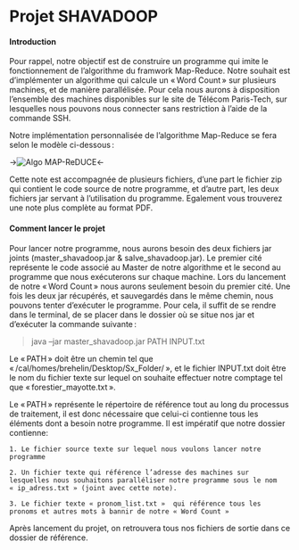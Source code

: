  # Projet SHAVADOOP  

 
#### Introduction 
Pour rappel, notre objectif est de construire un programme qui imite le fonctionnement de l’algorithme du framwork Map-Reduce. Notre souhait est d’implémenter un algorithme qui calcule un « Word Count » sur plusieurs machines, et de manière parallélisée.  Pour cela nous aurons à disposition l’ensemble des machines disponibles sur le site de Télécom Paris-Tech, sur lesquelles nous pouvons nous connecter sans restriction à l’aide de la commande SSH. 

Notre implémentation personnalisée de l’algorithme Map-Reduce se fera selon le modèle ci-dessous :  


->![Algo MAP-ReDUCE](https://s3.amazonaws.com/files.dezyre.com/images/Tutorials/MapReduce_Example.jpg)<-

Cette note est accompagnée de plusieurs fichiers, d’une part le fichier zip qui contient le code source de notre programme, et d’autre part, les deux fichiers jar servant à l’utilisation du programme. Egalement vous trouverez une note plus complète au format PDF.  


#### Comment lancer le projet 


Pour lancer notre programme, nous aurons besoin des deux fichiers jar joints (master_shavadoop.jar & salve_shavadoop.jar). Le premier cité représente le code associé au Master de notre algorithme et le second au programme que nous exécuterons sur chaque machine. Lors du lancement de notre « Word Count » nous aurons seulement besoin du premier cité. Une fois les deux jar récupérés, et sauvegardés dans le même chemin, nous pouvons tenter d’exécuter le programme. Pour cela, il suffit de se rendre dans le terminal, de se placer dans le dossier où se situe nos jar et d’exécuter la commande suivante : 

> java –jar master_shavadoop.jar PATH INPUT.txt 

 

Le « PATH » doit être un chemin tel que « /cal/homes/brehelin/Desktop/Sx_Folder/ », et le fichier INPUT.txt doit être le nom du fichier texte sur lequel on souhaite effectuer notre comptage tel que « forestier_mayotte.txt ».  

Le « PATH » représente le répertoire de référence tout au long du processus de traitement, il est donc nécessaire que celui-ci contienne tous les éléments dont a besoin notre programme. Il est impératif que notre dossier contienne: 

    1. Le fichier source texte sur lequel nous voulons lancer notre programme 

    2. Un fichier texte qui référence l’adresse des machines sur lesquelles nous souhaitons paralléliser notre programme sous le nom « ip_adress.txt » (joint avec cette note).  

    3. Le fichier texte « pronom_list.txt »  qui référence tous les pronoms et autres mots à bannir de notre « Word Count » 

Après lancement du projet, on retrouvera tous nos fichiers de sortie dans ce dossier de référence.  